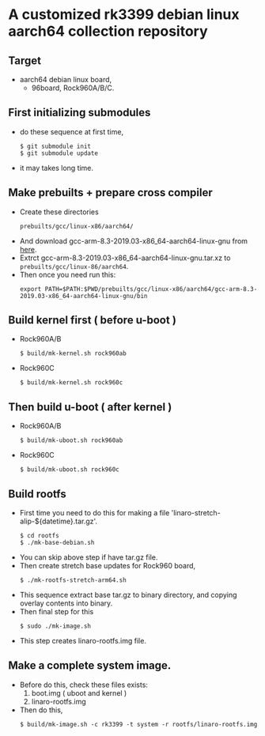 # A customized rk3399 debian linux aarch64 collection repository

## Target
* aarch64 debian linux board,
	* 96board, Rock960A/B/C.

## First initializing submodules
* do these sequence at first time,
	```
	$ git submodule init
	$ git submodule update
	```
* it may takes long time.

## Make prebuilts + prepare cross compiler
* Create these directories
    ```
    prebuilts/gcc/linux-x86/aarch64/
    ```
* And download gcc-arm-8.3-2019.03-x86_64-aarch64-linux-gnu from [here](https://developer.arm.com/downloads/-/gnu-a#panel4a).
* Extrct gcc-arm-8.3-2019.03-x86_64-aarch64-linux-gnu.tar.xz to `prebuilts/gcc/linux-86/aarch64`.
* Then once you need run this:
    ```
	export PATH=$PATH:$PWD/prebuilts/gcc/linux-x86/aarch64/gcc-arm-8.3-2019.03-x86_64-aarch64-linux-gnu/bin
	```

## Build kernel first ( before u-boot )
* Rock960A/B
	```
	$ build/mk-kernel.sh rock960ab
	```
* Rock960C
	```
	$ build/mk-kernel.sh rock960c
	```

## Then build u-boot ( after kernel )
* Rock960A/B
	```
	$ build/mk-uboot.sh rock960ab
	```
* Rock960C
	```
	$ build/mk-uboot.sh rock960c
	```

## Build rootfs
* First time you need to do this for making a file 'linaro-stretch-alip-${datetime}.tar.gz'.
	```
	$ cd rootfs
	$ ./mk-base-debian.sh
	```
* You can skip above step if have tar.gz file.
* Then create stretch base updates for Rock960 board,
	```
	$ ./mk-rootfs-stretch-arm64.sh
	```
* This sequence extract base tar.gz to binary directory, and copying overlay contents into binary.
* Then final step for this
	```
	$ sudo ./mk-image.sh
	```
* This step creates linaro-rootfs.img file.

## Make a complete system image.
* Before do this, check these files exists:
    1. boot.img ( uboot and kernel )
    1. linaro-rootfs.img
* Then do this,
	```
	$ build/mk-image.sh -c rk3399 -t system -r rootfs/linaro-rootfs.img
	```

